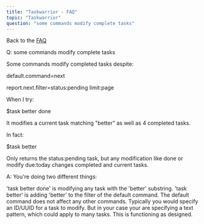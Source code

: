 ```yaml
---
title: "Taskwarrior - FAQ"
topic: "Taskwarrior"
question: "some commands modify complete tasks"
---
```


Back to the [FAQ](/support/faq)

Q: some commands modify complete tasks

Some commands modify completed tasks despite:

default.command=next

report.next.filter=status:pending limit:page

When I try:

$task better done

It modifies a current task matching "better" as well as 4 completed tasks.

In fact:

$task better

Only returns the status:pending task, but any modification like done or modify due:today changes completed and current tasks.

A: You're doing two different things:

'task better done' is modifying any task with the 'better' substring.
'task better' is adding 'better' to the filter of the default command.
The default command does not affect any other commands.
Typically you would specify an ID/UUID for a task to modify.
But in your case your are specifying a text pattern, which could apply to many tasks.
This is functioning as designed.

